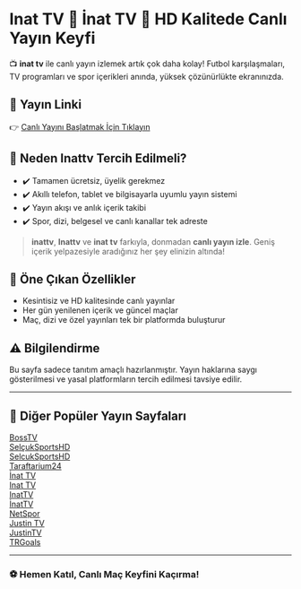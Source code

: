 # Inat TV 👑 İnat TV 👑 HD Kalitede Canlı Yayın Keyfi

📺 **inat tv** ile canlı yayın izlemek artık çok daha kolay! Futbol karşılaşmaları, TV programları ve spor içerikleri anında, yüksek çözünürlükte ekranınızda.

## 🔗 Yayın Linki

👉 [Canlı Yayını Başlatmak İçin Tıklayın](https://bosstv1.com/)

## 🎯 Neden Inattv Tercih Edilmeli?

- ✔️ Tamamen ücretsiz, üyelik gerekmez
- ✔️ Akıllı telefon, tablet ve bilgisayarla uyumlu yayın sistemi
- ✔️ Yayın akışı ve anlık içerik takibi
- ✔️ Spor, dizi, belgesel ve canlı kanallar tek adreste

> **inattv**, **Inattv** ve **inat tv** farkıyla, donmadan **canlı yayın izle**. Geniş içerik yelpazesiyle aradığınız her şey elinizin altında!

## 🚀 Öne Çıkan Özellikler

- Kesintisiz ve HD kalitesinde canlı yayınlar  
- Her gün yenilenen içerik ve güncel maçlar  
- Maç, dizi ve özel yayınları tek bir platformda buluşturur

## ⚠️ Bilgilendirme

Bu sayfa sadece tanıtım amaçlı hazırlanmıştır. Yayın haklarına saygı gösterilmesi ve yasal platformların tercih edilmesi tavsiye edilir.

---

## 🔗 Diğer Popüler Yayın Sayfaları

<a href="https://macizlemesitesi.com" title="BossTV">BossTV</a>  
<a href="https://macizlemesitesi.com/selcuksportshd" title="SelçukSportsHD">SelçukSportsHD</a>  
<a href="https://macizlemesitesi.com/selcuksportshd" title="SelcukSportsHD">SelcukSportsHD</a>  
<a href="https://macizlemesitesi.com/taraftarium24" title="Taraftarium24">Taraftarium24</a>  
<a href="https://macizlemesitesi.com/inat-tv" title="İnat-TV">İnat TV</a>  
<a href="https://macizlemesitesi.com/inat-tv" title="Inat-TV">Inat TV</a>  
<a href="https://macizlemesitesi.com/inat-tv" title="InatTV">InatTV</a>  
<a href="https://macizlemesitesi.com/inat-tv" title="İnatTV">İnatTV</a>  
<a href="https://macizlemesitesi.com/netspor-tv" title="NetSpor">NetSpor</a>  
<a href="https://macizlemesitesi.com/justin-tv" title="Justin-TV">Justin TV</a>  
<a href="https://macizlemesitesi.com/justin-tv" title="JustinTV">JustinTV</a>  
<a href="https://macizlemesitesi.com/trgoals" title="TRGoals">TRGoals</a>  

---

### ⚽ Hemen Katıl, Canlı Maç Keyfini Kaçırma!
